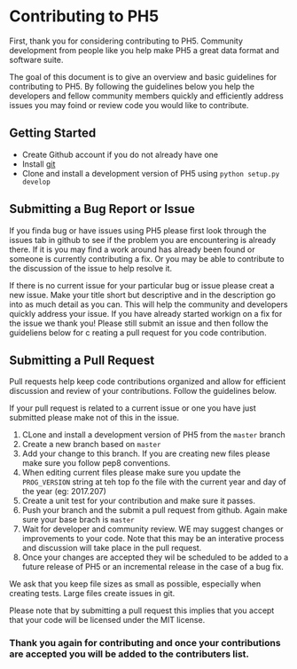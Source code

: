 # Contributing to PH5
First, thank you for considering contributing to PH5. Community development from people like you help make PH5 a great data format and software suite.

The goal of this document is to give an overview and basic guidelines for contributing to PH5. By following the guidelines below you help the developers and fellow community members quickly and efficiently address issues you may foind or review code you would like to contribute.

## Getting Started
* Create Github account if you do not already have one
* Install [git](https://git-scm.com/downloads)
* Clone and install a development version of PH5 using `python setup.py develop`

## Submitting a Bug Report or Issue
If you finda bug or have issues using PH5 please first look through the issues tab in github to see if the problem you are encountering is already there. If it is you may find a work around has already been found or someone is currently contributing a fix. Or you may be able to contribute to the discussion of the issue to help resolve it. 

If there is no current issue for your particular bug or issue please creat a new issue. Make your title short but descriptive and in the description go into as much detail as you can. This will help the community and developers quickly address your issue. If you have already started workign on a fix for the issue we thank you! Please still submit an issue and then follow the guideliens below for c reating a pull request for you code contribution.

## Submitting a Pull Request

Pull requests help keep code contributions organized and allow for efficient discussion and review of your contributions. Follow the guidelines below.

If your pull request is related to a current issue or one you have just submitted please make not of this in the issue.

1. CLone and install a development version of PH5 from the `master` branch
2. Create a new branch based on `master`
3. Add your change to this branch. If you are creating new files please make sure you follow pep8 conventions.
4. When editing current files please make sure you update the `PROG_VERSION` string at teh top fo the file with the current year and day of the year (eg: 2017.207)
5. Create a unit test for your contribution and make sure it passes.
6. Push your branch and the submit a pull request from github. Again make sure your base brach is `master`
7. Wait for developer and community review. WE may suggest changes or improvements to your code. Note that this may be an interative process and discussion will take place in the pull request.
8. Once your changes are accepted they wil be scheduled to be added to a future release of PH5 or an incremental release in the case of a bug fix.

We ask that you keep file sizes as small as possible, especially when creating tests. Large files create issues in git.

Please note that by submitting a pull request this implies that you accept that your code will be licensed under the MIT license.

### Thank you again for contributing and once your contributions are accepted you will be added to the contributers list.




